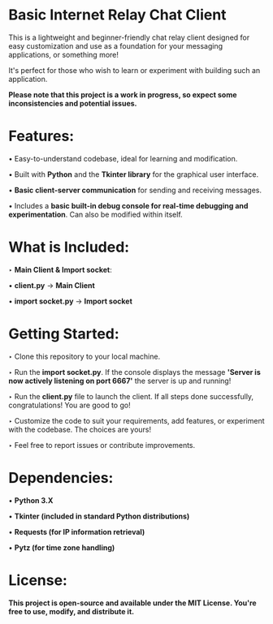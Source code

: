 # Basic Internet Relay Chat Client
This is a lightweight and beginner-friendly chat relay client designed for easy customization and use as a foundation for your messaging applications, or something more!

 It's perfect for those who wish to learn or experiment with building such an application. 
 
 
  **Please note that this project is a work in progress, so expect some inconsistencies and potential issues.**

# **Features:**

• Easy-to-understand codebase, ideal for learning and modification.


• Built with **Python** and the **Tkinter library** for the graphical user interface.


• **Basic client-server communication** for sending and receiving messages.


• Includes a **basic built-in debug console for real-time debugging and experimentation**. Can also be modified within itself.


# **What is Included:**
‣ **Main Client & Import socket**:


• **client.py** → **Main Client**


• **import socket.py** → **Import socket**

# **Getting Started:**

‣ Clone this repository to your local machine.


‣ Run the **import socket.py**. If the console displays the message **'Server is now actively listening on port 6667'** the server is up and running!


‣ Run the **client.py** file to launch the client. If all steps done successfully, congratulations! You are good to go!


‣ Customize the code to suit your requirements, add features, or experiment with the codebase. The choices are yours!


‣ Feel free to report issues or contribute improvements.

# **Dependencies:**

• **Python 3.X**


• **Tkinter (included in standard Python distributions)**


• **Requests (for IP information retrieval)**


• **Pytz (for time zone handling)**


# **License:**

**This project is open-source and available under the MIT License. You're free to use, modify, and distribute it.**

